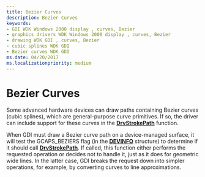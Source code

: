 ```yaml
---
title: Bezier Curves
description: Bezier Curves
keywords:
- GDI WDK Windows 2000 display , curves, Bezier
- graphics drivers WDK Windows 2000 display , curves, Bezier
- drawing WDK GDI , curves, Bezier
- cubic splines WDK GDI
- Bezier curves WDK GDI
ms.date: 04/20/2017
ms.localizationpriority: medium
---
```


# Bezier Curves

Some advanced hardware devices can draw paths containing Bezier curves (cubic splines), which are general-purpose curve primitives. If so, the driver can include support for these curves in the [**DrvStrokePath**](/windows/win32/api/winddi/nf-winddi-drvstrokepath) function.

When GDI must draw a Bezier curve path on a device-managed surface, it will test the GCAPS_BEZIERS flag (in the [**DEVINFO**](/windows/win32/api/winddi/ns-winddi-devinfo) structure) to determine if it should call [**DrvStrokePath**](/windows/win32/api/winddi/nf-winddi-drvstrokepath). If called, this function either performs the requested operation or decides not to handle it, just as it does for geometric wide lines. In the latter case, GDI breaks the request down into simpler operations, for example, by converting curves to line approximations.
